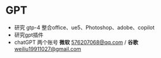 # GPT

- 研究 gtp-4 整合office、ue5、Photoshop、adobe、copilot
- 研究gpt插件
- chatGPT 两个账号 **微软** 576207068@qq.com  /  **谷歌** weiliu19911027@gmail.com